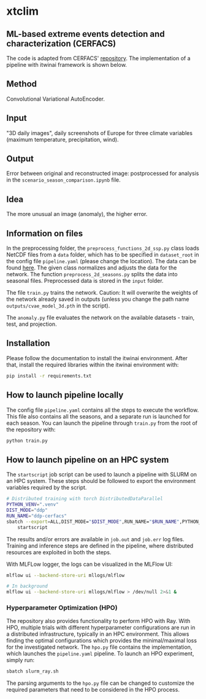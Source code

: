 # xtclim
## ML-based extreme events detection and characterization (CERFACS)

The code is adapted from CERFACS' [repository](https://github.com/cerfacs-globc/xtclim/tree/master).
The implementation of a pipeline with itwinai framework is shown below. 

## Method 
Convolutional Variational AutoEncoder.

## Input
"3D daily images", daily screenshots of Europe for three climate variables (maximum temperature, precipitation, wind).

## Output 
Error between original and reconstructed image: postprocessed for analysis in the `scenario_season_comparison.ipynb` file.

## Idea 
The more unusual an image (anomaly), the higher error.

## Information on files

In the preprocessing folder, the `preprocess_functions_2d_ssp.py` class loads NetCDF files from a `data` folder, which has to be specified in `dataset_root` in the config file `pipeline.yaml` (please change the location). The data can be found [here](https://b2drop.eudat.eu/s/rtAadDNYDWBkxjJ). The given class normalizes and adjusts the data for the network. The function `preprocess_2d_seasons.py` splits the data into seasonal files. Preprocessed data is stored in the `input` folder.

The file `train.py` trains the network. Caution: It will overwrite the weights of the network already saved in outputs (unless you change the path name `outputs/cvae_model_3d.pth` in the script).

The `anomaly.py` file evaluates the network on the available datasets - train, test, and projection.

## Installation

Please follow the documentation to install the itwinai environment.
After that, install the required libraries within the itwinai environment with:

```bash
pip install -r requirements.txt
```

## How to launch pipeline locally

The config file `pipeline.yaml` contains all the steps to execute the workflow. 
This file also contains all the seasons, and a separate run is launched for each season.
You can launch the pipeline through `train.py` from the root of the repository with:

```bash
python train.py

```

## How to launch pipeline on an HPC system

The `startscript` job script can be used to launch a pipeline with SLURM on an HPC system.
These steps should be followed to export the environment variables required by the script.

```bash
# Distributed training with torch DistributedDataParallel
PYTHON_VENV=".venv"
DIST_MODE="ddp"
RUN_NAME="ddp-cerfacs"
sbatch --export=ALL,DIST_MODE="$DIST_MODE",RUN_NAME="$RUN_NAME",PYTHON_VENV="$PYTHON_VENV" \
    startscript
```

The results and/or errors are available in `job.out` and `job.err` log files.
Training and inference steps are defined in the pipeline, where distributed resources
are exploited in both the steps.

With MLFLow logger, the logs can be visualized in the MLFlow UI:

```bash
mlflow ui --backend-store-uri mllogs/mlflow

# In background
mlflow ui --backend-store-uri mllogs/mlflow > /dev/null 2>&1 &
```

### Hyperparameter Optimization (HPO)

The repository also provides functionality to perform HPO with Ray. With HPO, 
multiple trials with different hyperparameter configurations are run in a distributed 
infrastructure, typically in an HPC environment. This allows finding the optimal 
configurations which provides the minimal/maximal loss for the investigated network.
The `hpo.py` file contains the implementation, which launches the `pipeline.yaml` pipeline.
To launch an HPO experiment, simply run:
```bash
sbatch slurm_ray.sh
```
The parsing arguments to the `hpo.py` file can be changed to customize the required parameters
that need to be considered in the HPO process. 
